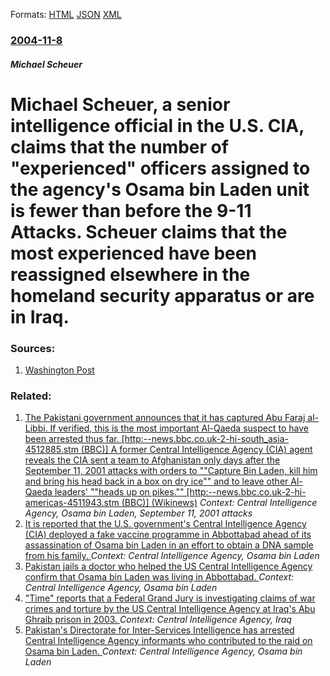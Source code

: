 
Formats: [HTML](/news/2004/11/8/michael-scheuer-a-senior-intelligence-official-in-the-u-s-cia-claims-that-the-number-of-experienced-officers-assigned-to-the-agency-s.html)  [JSON](/news/2004/11/8/michael-scheuer-a-senior-intelligence-official-in-the-u-s-cia-claims-that-the-number-of-experienced-officers-assigned-to-the-agency-s.json)  [XML](/news/2004/11/8/michael-scheuer-a-senior-intelligence-official-in-the-u-s-cia-claims-that-the-number-of-experienced-officers-assigned-to-the-agency-s.xml)  

### [2004-11-8](/news/2004/11/8/index.md)

##### Michael Scheuer
#  Michael Scheuer, a senior intelligence official in the U.S. CIA, claims that the number of "experienced" officers assigned to the agency's Osama bin Laden unit is fewer than before the 9-11 Attacks. Scheuer claims that the most experienced have been reassigned elsewhere in the homeland security apparatus or are in Iraq. 




### Sources:

1. [Washington Post](https://www.washingtonpost.com/ac2/wp-dyn/A35237-2004Nov8?language=printer)

### Related:

1. [ The Pakistani government announces that it has captured Abu Faraj al-Libbi. If verified, this is the most important Al-Qaeda suspect to have been arrested thus far. [http:--news.bbc.co.uk-2-hi-south_asia-4512885.stm (BBC)] A former Central Intelligence Agency (CIA) agent reveals the CIA sent a team to Afghanistan only days after the September 11, 2001 attacks with orders to ""Capture Bin Laden, kill him and bring his head back in a box on dry ice"" and to leave other Al-Qaeda leaders' ""heads up on pikes."" [http:--news.bbc.co.uk-2-hi-americas-4511943.stm (BBC)] (Wikinews)](/news/2005/05/4/the-pakistani-government-announces-that-it-has-captured-abu-faraj-al-libbi-if-verified-this-is-the-most-important-al-qaeda-suspect-to-hav.md) _Context: Central Intelligence Agency, Osama bin Laden, September 11, 2001 attacks_
2. [It is reported that the U.S. government's Central Intelligence Agency (CIA) deployed a fake vaccine programme in Abbottabad ahead of its assassination of Osama bin Laden in an effort to obtain a DNA sample from his family. ](/news/2011/07/12/it-is-reported-that-the-u-s-government-s-central-intelligence-agency-cia-deployed-a-fake-vaccine-programme-in-abbottabad-ahead-of-its-ass.md) _Context: Central Intelligence Agency, Osama bin Laden_
3. [Pakistan jails a doctor who helped the US Central Intelligence Agency confirm that Osama bin Laden was living in Abbottabad. ](/news/2011/07/11/pakistan-jails-a-doctor-who-helped-the-us-central-intelligence-agency-confirm-that-osama-bin-laden-was-living-in-abbottabad.md) _Context: Central Intelligence Agency, Osama bin Laden_
4. ["Time" reports that a Federal Grand Jury is investigating claims of war crimes and torture by the US Central Intelligence Agency at Iraq's Abu Ghraib prison in 2003. ](/news/2011/06/14/time-reports-that-a-federal-grand-jury-is-investigating-claims-of-war-crimes-and-torture-by-the-us-central-intelligence-agency-at-iraq-s-a.md) _Context: Central Intelligence Agency, Iraq_
5. [Pakistan's Directorate for Inter-Services Intelligence has arrested Central Intelligence Agency informants who contributed to the raid on Osama bin Laden. ](/news/2011/06/14/pakistan-s-directorate-for-inter-services-intelligence-has-arrested-central-intelligence-agency-informants-who-contributed-to-the-raid-on-os.md) _Context: Central Intelligence Agency, Osama bin Laden_
